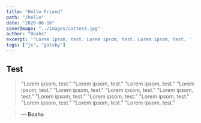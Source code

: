```yaml
---
title: "Hello Friend"
path: "/hello"
date: "2020-06-16"
coverImage: "../images/cattest.jpg"
author: "Boahs"
excerpt: '"Lorem ipsom, test. Lorem ipsom, test. Lorem ipsom, test. '
tags: ["js", "gatsby"]
---
```

## Test
> "Lorem ipsom, test."
> "Lorem ipsom, test."
> "Lorem ipsom, test."
> "Lorem ipsom, test."
> "Lorem ipsom, test."
> "Lorem ipsom, test."
> "Lorem ipsom, test."
> "Lorem ipsom, test."
> "Lorem ipsom, test."
> "Lorem ipsom, test."
> "Lorem ipsom, test."
> "Lorem ipsom, test."
> "Lorem ipsom, test."

> **— Boahs**
